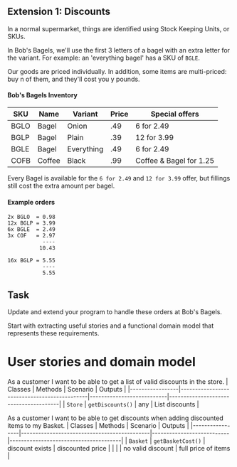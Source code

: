 ## Extension 1: Discounts

In a normal supermarket, things are identified using Stock Keeping Units, or SKUs.

In Bob's Bagels, we'll use the first 3 letters of a bagel with an extra letter for the variant. For example: an 'everything bagel' has a SKU of `BGLE`.

Our goods are priced individually. In addition, some items are multi-priced: buy n of them, and they'll cost you y pounds.

#### Bob's Bagels Inventory

| SKU  | Name   | Variant    | Price | Special offers          |
|------|--------|------------|-------|-------------------------|
| BGLO | Bagel  | Onion      | .49   | 6 for 2.49              |
| BGLP | Bagel  | Plain      | .39   | 12 for 3.99             |
| BGLE | Bagel  | Everything | .49   | 6 for 2.49              |
| COFB | Coffee | Black      | .99   | Coffee & Bagel for 1.25 |

Every Bagel is available for the `6 for 2.49` and `12 for 3.99` offer, but fillings still cost the extra amount per bagel.

#### Example orders
```
2x BGLO  = 0.98
12x BGLP = 3.99
6x BGLE  = 2.49
3x COF   = 2.97
           ----
          10.43
```

```
16x BGLP = 5.55
           ----
           5.55
```

## Task

Update and extend your program to handle these orders at Bob's Bagels.

Start with extracting useful stories and a functional domain model that represents these requirements.

# User stories and domain model

As a customer I want to be able to get a list of valid discounts in the store.
| Classes         | Methods                                     | Scenario                  | Outputs                               |
|-----------------|---------------------------------------------|---------------------------|---------------------------------------|
| `Store`	      | `getDiscounts()`                            | any			            | List<Discount> discounts              |


As a customer I want to be able to get discounts when adding discounted items to my Basket.
| Classes         | Methods                                     | Scenario                  | Outputs                               |
|-----------------|---------------------------------------------|---------------------------|---------------------------------------|
| `Basket`	        | `getBasketCost()`                         | discount exists           | discounted price                      |
|                |                                              | no valid discount         | full price of items                   |


